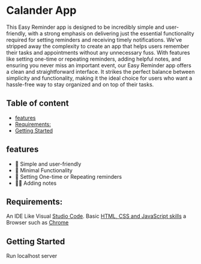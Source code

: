 <!-- omit in toc -->
# Calander App

This Easy Reminder app is designed to be incredibly simple and user-friendly, with a strong emphasis on delivering just the essential functionality required for setting reminders and receiving timely notifications. We've stripped away the complexity to create an app that helps users remember their tasks and appointments without any unnecessary fuss. With features like setting one-time or repeating reminders, adding helpful notes, and ensuring you never miss an important event, our Easy Reminder app offers a clean and straightforward interface. It strikes the perfect balance between simplicity and functionality, making it the ideal choice for users who want a hassle-free way to stay organized and on top of their tasks.

<!-- omit in toc -->
## Table of content

- [features](#features)
- [Requirements:](#requirements)
- [Getting Started](#getting-started)


## features

- 💚 Simple and user-friendly
- 🫎 Minimal Functionality
- 📅 Setting One-time or Repeating reminders
- ✍🏻️ Adding notes


## Requirements:

An IDE Like Visual [Studio Code](https://code.visualstudio.com/download).
Basic [HTML, CSS and JavaScript skills](https://www.freecodecamp.org/news/html-css-and-javascript-explained-for-beginners/)
a Browser such as [Chrome](https://www.google.com/chrome/)

## Getting Started

Run localhost server